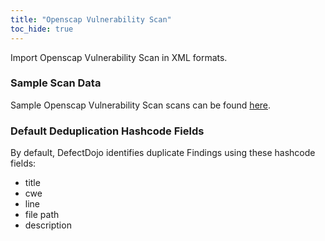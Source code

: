 ```yaml
---
title: "Openscap Vulnerability Scan"
toc_hide: true
---
```

Import Openscap Vulnerability Scan in XML formats.

### Sample Scan Data
Sample Openscap Vulnerability Scan scans can be found [here](https://github.com/DefectDojo/django-DefectDojo/tree/master/unittests/scans/openscap).

### Default Deduplication Hashcode Fields
By default, DefectDojo identifies duplicate Findings using these hashcode fields:

- title
- cwe
- line
- file path
- description
